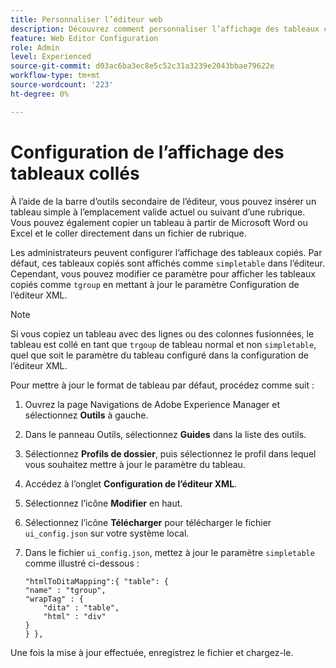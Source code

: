 ```yaml
---
title: Personnaliser l’éditeur web
description: Découvrez comment personnaliser l’affichage des tableaux collés dans l’éditeur
feature: Web Editor Configuration
role: Admin
level: Experienced
source-git-commit: d03ac6ba3ec8e5c52c31a3239e2043bbae79622e
workflow-type: tm+mt
source-wordcount: '223'
ht-degree: 0%

---
```


# Configuration de l’affichage des tableaux collés

À l’aide de la barre d’outils secondaire de l’éditeur, vous pouvez insérer un tableau simple à l’emplacement valide actuel ou suivant d’une rubrique. Vous pouvez également copier un tableau à partir de Microsoft Word ou Excel et le coller directement dans un fichier de rubrique.

Les administrateurs peuvent configurer l’affichage des tableaux copiés. Par défaut, ces tableaux copiés sont affichés comme `simpletable` dans l’éditeur. Cependant, vous pouvez modifier ce paramètre pour afficher les tableaux copiés comme `tgroup` en mettant à jour le paramètre Configuration de l’éditeur XML.

>[!NOTE]
>
> Si vous copiez un tableau avec des lignes ou des colonnes fusionnées, le tableau est collé en tant que `trgoup` de tableau normal et non `simpletable`, quel que soit le paramètre du tableau configuré dans la configuration de l’éditeur XML.

Pour mettre à jour le format de tableau par défaut, procédez comme suit :

1. Ouvrez la page Navigations de Adobe Experience Manager et sélectionnez **Outils** à gauche.
2. Dans le panneau Outils, sélectionnez **Guides** dans la liste des outils.
3. Sélectionnez **Profils de dossier**, puis sélectionnez le profil dans lequel vous souhaitez mettre à jour le paramètre du tableau.
4. Accédez à l’onglet **Configuration de l’éditeur XML**.
5. Sélectionnez l’icône **Modifier** en haut.
6. Sélectionnez l’icône **Télécharger** pour télécharger le fichier `ui_config.json` sur votre système local.
7. Dans le fichier `ui_config.json`, mettez à jour le paramètre `simpletable` comme illustré ci-dessous :

   ```
   "htmlToDitaMapping":{ "table": {
   "name" : "tgroup",
   "wrapTag" : {
       "dita" : "table",
       "html" : "div"
   }
   } },
   ```


Une fois la mise à jour effectuée, enregistrez le fichier et chargez-le.

